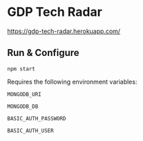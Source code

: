 # GDP Tech Radar

https://gdp-tech-radar.herokuapp.com/

## Run & Configure

```
npm start
```

Requires the following environment variables:

```
MONGODB_URI
```
```
MONGODB_DB
```
```
BASIC_AUTH_PASSWORD
```
```
BASIC_AUTH_USER
```